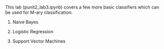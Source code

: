 This lab (punit2_lab3.ipynb) covers a few more basic classifiers which can be used for M-ary classification:

1. Naive Bayes

2. Logistic Regression

3. Support Vector Machines
